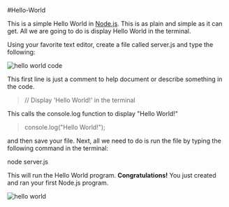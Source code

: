 #Hello-World

This is a simple Hello World in <a href="https://nodejs.org/en/" target="_blank">Node.js</a>.  This is as plain and simple as it can get. All we are going to do is display Hello World in the terminal.

Using your favorite text editor, create a file called server.js and type the following:

<img src="http://res.cloudinary.com/swiftjitsu/image/upload/v1464427619/GitHub/Hello%20World/Hello_World-code.png" alt="hello world code">

This first line is just a comment to help document or describe something in the code.
<blockquote>// Display 'Hello World!' in the terminal<br /></blockquote>

This calls the console.log function to display "Hello World!"
<blockquote>console.log("Hello World!");</blockquote>

and then save your file.  Next, all we need to do is run the file by typing the following command in the terminal:

node server.js

This will run the Hello World program.  <strong>Congratulations!</strong>  You just created and ran your first Node.js program.

<img src="http://res.cloudinary.com/swiftjitsu/image/upload/v1464427264/GitHub/Hello%20World/Hello_World.png" alt="hello world">
